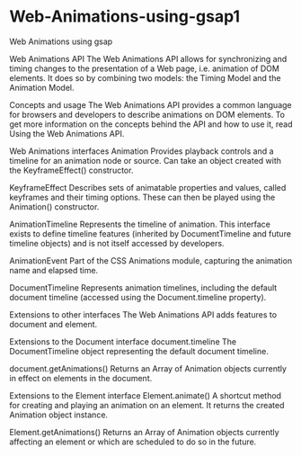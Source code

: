 # Web-Animations-using-gsap1
Web Animations using gsap

Web Animations API
The Web Animations API allows for synchronizing and timing changes to the presentation of a Web page, i.e. animation of DOM elements. It does so by combining two models: the Timing Model and the Animation Model.

Concepts and usage
The Web Animations API provides a common language for browsers and developers to describe animations on DOM elements. To get more information on the concepts behind the API and how to use it, read Using the Web Animations API.

Web Animations interfaces
Animation
Provides playback controls and a timeline for an animation node or source. Can take an object created with the KeyframeEffect() constructor.

KeyframeEffect
Describes sets of animatable properties and values, called keyframes and their timing options. These can then be played using the Animation() constructor.

AnimationTimeline
Represents the timeline of animation. This interface exists to define timeline features (inherited by DocumentTimeline and future timeline objects) and is not itself accessed by developers.

AnimationEvent
Part of the CSS Animations module, capturing the animation name and elapsed time.

DocumentTimeline
Represents animation timelines, including the default document timeline (accessed using the Document.timeline property).

Extensions to other interfaces
The Web Animations API adds features to document and element.

Extensions to the Document interface
document.timeline
The DocumentTimeline object representing the default document timeline.

document.getAnimations()
Returns an Array of Animation objects currently in effect on elements in the document.

Extensions to the Element interface
Element.animate()
A shortcut method for creating and playing an animation on an element. It returns the created Animation object instance.

Element.getAnimations()
Returns an Array of Animation objects currently affecting an element or which are scheduled to do so in the future.
